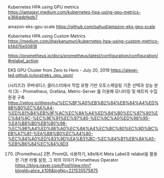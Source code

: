 
Kubernetes HPA using GPU metrics
https://iamajayr.medium.com/kubernetes-hpa-using-gpu-metrics-e366ddbfedb7

amazon-eks-gpu-scale
https://github.com/pahud/amazon-eks-gpu-scale

Kubernetes HPA using Custom Metrics
https://medium.com/@avkanumuri/kubernetes-hpa-using-custom-metrics-b14d70e50818


https://prometheus.io/docs/prometheus/latest/configuration/configuration/#relabel_action

EKS GPU Cluster from Zero to Hero - July 20, 2019
https://alexei-led.github.io/post/eks_gpu_spot/


(시리즈2) 쿠버네티스 클러스터에서 작업 유형 기반 오토스케일링 기준 선택과 성능 분석 (3) - Prometheus, Grafana, Metric-Server 를 이용해 모니터링 및 매트릭 수집 환경 구축
https://velog.io/@msyhu/%EC%BF%A0%EB%B2%84%EB%84%A4%ED%8B%B0%EC%8A%A4-%ED%81%B4%EB%9F%AC%EC%8A%A4%ED%84%B0%EC%97%90%EC%84%9C-%EC%9E%91%EC%97%85-%EC%9C%A0%ED%98%95-%EA%B8%B0%EB%B0%98-%EC%98%A4%ED%86%A0%EC%8A%A4%EC%BC%80%EC%9D%BC%EB%A7%81-%EA%B8%B0%EC%A4%80-%EC%84%A0%ED%83%9D%EA%B3%BC-%EC%84%B1%EB%8A%A5-%EB%B6%84%EC%84%9D3


170. [Prometheus] 2편. PromQL 사용하기, k8s에서 Meta Label과 relabel을 활용한 기본 라벨 설정, 그 외의 이야기 
Prometheus Operator
https://blog.naver.com/PostView.nhn?blogId=alice_k106&logNo=221535575875